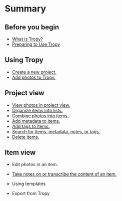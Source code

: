 # Summary

## Before you begin

* [What is Tropy?](README.md#tropy)
* [Preparing to Use Tropy](README.md#prepare)

## Using Tropy

* [Create a new project.](/using_tropy/create_project.md)
* [Add photos to Tropy.](/using\_tropy/add\_files.md)

## Project view

* [View photos in project view.](using\_tropy/project\_view/view_photos.md)
* [Organize items into lists.](using\_tropy/project\_view/lists.md)
* [Combine photos into items.](using\_tropy/project\_view/combine\_photos.md)
* [Add metadata to items.](using\_tropy/project\_view/add\_metadata.md)
* [Add tags to items.](using\_tropy/project\_view/tags.md)
* [Search for items, metadata, notes, or tags.](using\_tropy/project\_view/search.md)
* [Delete items.](using\_tropy/project\_view/delete_photos.md)

## Item view

* Edit photos in an item.
* [Take notes on or transcribe the content of an item.](using\_tropy/item\_view/notes.md)

* Using templates
* Export from Tropy

